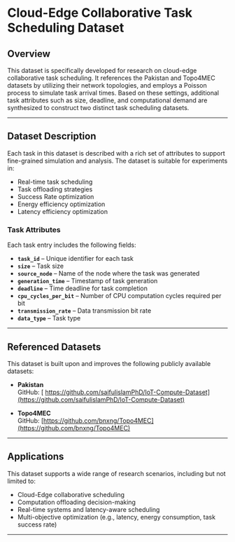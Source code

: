 #  Cloud-Edge Collaborative Task Scheduling Dataset

##  Overview

This dataset is specifically developed for research on cloud-edge collaborative task scheduling. It references the Pakistan and Topo4MEC datasets by utilizing their network topologies, and employs a Poisson process to simulate task arrival times. Based on these settings, additional task attributes such as size, deadline, and computational demand are synthesized to construct two distinct task scheduling datasets.

---

## Dataset Description

Each task in this dataset is described with a rich set of attributes to support fine-grained simulation and analysis. The dataset is suitable for experiments in:

- Real-time task scheduling
- Task offloading strategies
- Success Rate optimization
- Energy efficiency optimization
- Latency efficiency optimization

### Task Attributes

Each task entry includes the following fields:

- **`task_id`** – Unique identifier for each task  
- **`size`** – Task size 
- **`source_node`** – Name of the node where the task was generated  
- **`generation_time`** – Timestamp of task generation  
- **`deadline`** – Time deadline for task completion  
- **`cpu_cycles_per_bit`** – Number of CPU computation cycles required per bit  
- **`transmission_rate`** – Data transmission bit rate  
- **`data_type`** – Task type 

---

## Referenced Datasets

This dataset is built upon and improves the following publicly available datasets:

- **Pakistan**  
  GitHub: [ https://github.com/saifulislamPhD/IoT-Compute-Dataset](https://github.com/saifulislamPhD/IoT-Compute-Dataset)

- **Topo4MEC**  
  GitHub: [https://github.com/bnxng/Topo4MEC](https://github.com/bnxng/Topo4MEC)

---

## Applications

This dataset supports a wide range of research scenarios, including but not limited to:

- Cloud-Edge collaborative scheduling  
- Computation offloading decision-making  
- Real-time systems and latency-aware scheduling  
- Multi-objective optimization (e.g., latency, energy consumption, task success rate)

---

